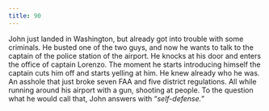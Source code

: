 ```yaml
---
title: 90
---
```


John just landed in Washington, but already got into trouble with some criminals.
He busted one of the two guys, and now he wants to talk to the captain of the police station of the airport.
He knocks at his door and enters the office of captain Lorenzo.
The moment he starts introducing himself the captain cuts him off and starts yelling at him.
He knew already who he was.
An asshole that just broke seven FAA and five district regulations.
All while running around his airport with a gun, shooting at people.
To the question what he would call that, John answers with &ldquo;_self-defense._&rdquo;
